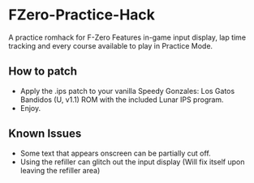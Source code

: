 # FZero-Practice-Hack
A practice romhack for F-Zero
Features in-game input display, lap time tracking and every course available to play in Practice Mode.

## How to patch

- Apply the .ips patch to your vanilla Speedy Gonzales: Los Gatos Bandidos (U, v1.1) ROM with the included Lunar IPS program. 
- Enjoy.

## Known Issues

- Some text that appears onscreen can be partially cut off.
- Using the refiller can glitch out the input display (Will fix itself upon leaving the refiller area)
